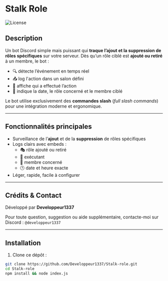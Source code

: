 # Stalk Role

![License](https://img.shields.io/badge/license-MIT-green)

## Description

Un bot Discord simple mais puissant qui **traque l’ajout et la suppression de rôles spécifiques** sur votre serveur. Dès qu’un rôle ciblé est **ajouté ou retiré** à un membre, le bot :
- 🔍 détecte l’événement en temps réel
- 📤 log l'action dans un salon défini
- 👮 affiche qui a effectué l’action
- 📅 indique la date, le rôle concerné et le membre ciblé

Le bot utilise exclusivement des **commandes slash** (*full slash commands*) pour une intégration moderne et ergonomique.

---

## Fonctionnalités principales

- Surveillance de l’**ajout** et de la **suppression** de rôles spécifiques
- Logs clairs avec embeds :
  - 🎭 rôle ajouté ou retiré
  - 👮 exécutant
  - 👤 membre concerné
  - 🕒 date et heure exacte
- Léger, rapide, facile à configurer

---

## Crédits & Contact

Développé par **Developpeur1337**

Pour toute question, suggestion ou aide supplémentaire, contacte-moi sur Discord : `@developpeur1337`

---

## Installation

1. Clone ce dépôt :

```bash
git clone https://github.com/Developpeur1337/Stalk-role.git
cd Stalk-role
npm install && node index.js

